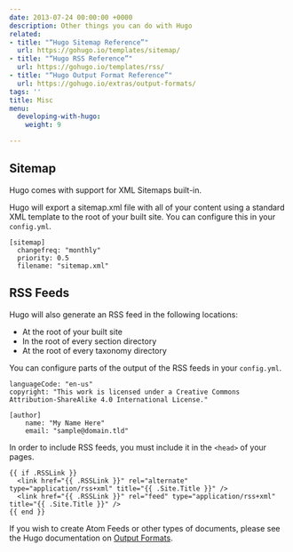 ```yaml
---
date: 2013-07-24 00:00:00 +0000
description: Other things you can do with Hugo
related:
- title: "“Hugo Sitemap Reference”"
  url: https://gohugo.io/templates/sitemap/
- title: "“Hugo RSS Reference”"
  url: https://gohugo.io/templates/rss/
- title: "“Hugo Output Format Reference”"
  url: https://gohugo.io/extras/output-formats/
tags: ''
title: Misc
menu:
  developing-with-hugo:
    weight: 9

---
```

## Sitemap
Hugo comes with support for XML Sitemaps built-in.

Hugo will export a sitemap.xml file with all of your content using a standard XML template to the root of your built site. You can configure this in your `config.yml`.

	[sitemap]
	  changefreq: "monthly"
	  priority: 0.5
	  filename: "sitemap.xml"

## RSS Feeds

Hugo will also generate an RSS feed in the following locations:

- At the root of your built site
- In the root of every section directory
- At the root of every taxonomy directory

You can configure parts of the output of the RSS feeds in your `config.yml`.

	languageCode: "en-us"
	copyright: "This work is licensed under a Creative Commons Attribution-ShareAlike 4.0 International License."
	
	[author]
	    name: "My Name Here"
	    email: "sample@domain.tld"

In order to include RSS feeds, you must include it in the `<head>` of your pages.

	{{ if .RSSLink }}
	  <link href="{{ .RSSLink }}" rel="alternate" type="application/rss+xml" title="{{ .Site.Title }}" />
	  <link href="{{ .RSSLink }}" rel="feed" type="application/rss+xml" title="{{ .Site.Title }}" />
	{{ end }}

If you wish to create Atom Feeds or other types of documents, please see the Hugo documentation on [Output Formats][1].

[1]:	https://gohugo.io/extras/output-formats/
